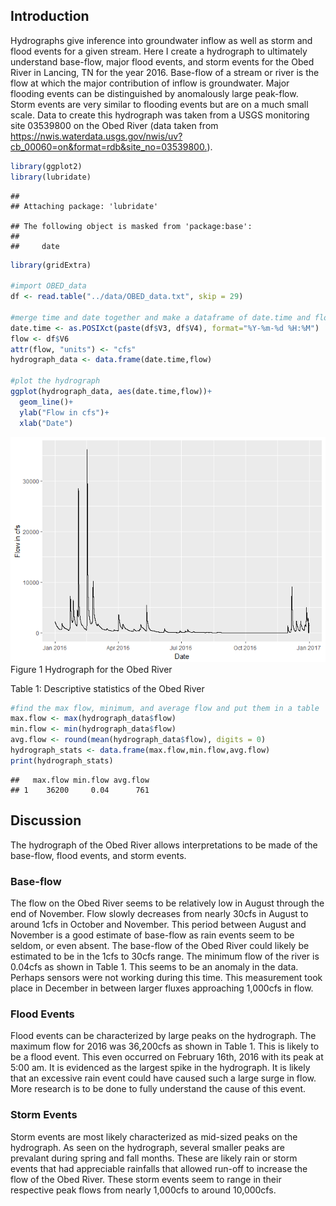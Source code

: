 Introduction
------------

Hydrographs give inference into groundwater inflow as well as storm and flood events for a given stream. Here I create a hydrograph to ultimately understand base-flow, major flood events, and storm events for the Obed River in Lancing, TN for the year 2016. Base-flow of a stream or river is the flow at which the major contribution of inflow is groundwater. Major flooding events can be distinguished by anomalously large peak-flow. Storm events are very similar to flooding events but are on a much small scale. Data to create this hydrograph was taken from a USGS monitoring site 03539800 on the Obed River (data taken from <https://nwis.waterdata.usgs.gov/nwis/uv?cb_00060=on&format=rdb&site_no=03539800.>).

``` r
library(ggplot2)
library(lubridate)
```

    ## 
    ## Attaching package: 'lubridate'

    ## The following object is masked from 'package:base':
    ## 
    ##     date

``` r
library(gridExtra)

#import OBED_data
df <- read.table("../data/OBED_data.txt", skip = 29)

#merge time and date together and make a dataframe of date.time and flow
date.time <- as.POSIXct(paste(df$V3, df$V4), format="%Y-%m-%d %H:%M")
flow <- df$V6
attr(flow, "units") <- "cfs"
hydrograph_data <- data.frame(date.time,flow)

#plot the hydrograph
ggplot(hydrograph_data, aes(date.time,flow))+
  geom_line()+
  ylab("Flow in cfs")+
  xlab("Date")
```

![](task6_notebook_files/figure-markdown_github/unnamed-chunk-1-1.png) Figure 1 Hydrograph for the Obed River

Table 1: Descriptive statistics of the Obed River

``` r
#find the max flow, minimum, and average flow and put them in a table
max.flow <- max(hydrograph_data$flow)
min.flow <- min(hydrograph_data$flow)
avg.flow <- round(mean(hydrograph_data$flow), digits = 0)
hydrograph_stats <- data.frame(max.flow,min.flow,avg.flow)
print(hydrograph_stats)
```

    ##   max.flow min.flow avg.flow
    ## 1    36200     0.04      761

Discussion
----------

The hydrograph of the Obed River allows interpretations to be made of the base-flow, flood events, and storm events.

### Base-flow

The flow on the Obed River seems to be relatively low in August through the end of November. Flow slowly decreases from nearly 30cfs in August to around 1cfs in October and November. This period between August and November is a good estimate of base-flow as rain events seem to be seldom, or even absent. The base-flow of the Obed River could likely be estimated to be in the 1cfs to 30cfs range. The minimum flow of the river is 0.04cfs as shown in Table 1. This seems to be an anomaly in the data. Perhaps sensors were not working during this time. This measurement took place in December in between larger fluxes approaching 1,000cfs in flow.

### Flood Events

Flood events can be characterized by large peaks on the hydrograph. The maximum flow for 2016 was 36,200cfs as shown in Table 1. This is likely to be a flood event. This even occurred on February 16th, 2016 with its peak at 5:00 am. It is evidenced as the largest spike in the hydrograph. It is likely that an excessive rain event could have caused such a large surge in flow. More research is to be done to fully understand the cause of this event.

### Storm Events

Storm events are most likely characterized as mid-sized peaks on the hydrograph. As seen on the hydrograph, several smaller peaks are prevalant during spring and fall months. These are likely rain or storm events that had appreciable rainfalls that allowed run-off to increase the flow of the Obed River. These storm events seem to range in their respective peak flows from nearly 1,000cfs to around 10,000cfs.
